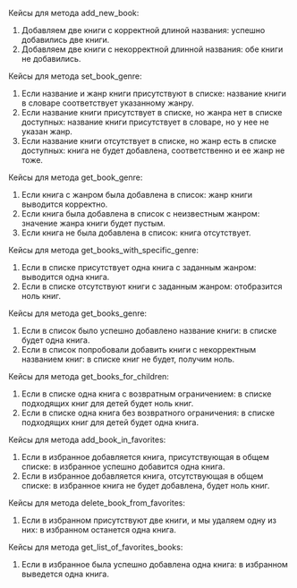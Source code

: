 Кейсы для метода add_new_book:
1. Добавляем две книги с корректной длиной названия: успешно добавились две книги.
2. Добавляем две книги с некорректной длинной названия: обе книги не добавились.

Кейсы для метода set_book_genre:
1. Если название и жанр книги присутствуют в списке: название книги в словаре соответствует указанному жанру.
2. Если название книги присутствует в списке, но жанра нет в списке доступных: название книги присутствует в словаре, но у нее не указан жанр.
3. Если название книги отсутствует в списке, но жанр есть в списке доступных: книга не будет добавлена, соответственно и ее жанр не тоже.

Кейсы для метода get_book_genre:
1. Если книга с жанром была добавлена в список: жанр книги выводится корректно.
2. Если книга была добавлена в список с неизвестным жанром: значение жанра книги будет пустым.
3. Если книга не была добавлена в список: книга отсутствует.

Кейсы для метода get_books_with_specific_genre:
1. Если в списке присутствует одна книга с заданным жанром: выводится одна книга.
2. Если в списке отсутствуют книги с заданным жанром: отобразится ноль книг.

Кейсы для метода get_books_genre:
1. Если в список было успешно добавлено название книги: в списке будет одна книга.
2. Если в список попробовали добавить книги с некорректным названием книг: в списке книг не будет, получим ноль.

Кейсы для метода get_books_for_children:
1. Если в списке одна книга с возвратным ограничением: в списке подходящих книг для детей будет ноль книг.
2. Если в списке одна книга без возвратного ограничения: в списке подходящих книг для детей будет одна книга.

Кейсы для метода add_book_in_favorites:
1. Если в избранное добавляется книга, присутствующая в общем списке: в избранное успешно добавится одна книга.
2. Если в избранное добавляется книга, отсутствующая в общем списке: в избранное книга не будет добавлена, будет ноль книг.

Кейсы для метода delete_book_from_favorites:
1. Если в избранном присутствуют две книги, и мы удаляем одну из них: в избранном останется одна книга.

Кейсы для метода get_list_of_favorites_books:
1. Если в избранное была успешно добавлена одна книга: в избранном выведется одна книга.
